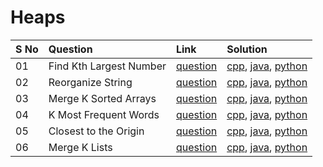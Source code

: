 # Heaps

| S No | Question                | Link                                               | Solution                      |
| :--- | :---------------------- | :------------------------------------------------- | :---------------------------- |
| 01   | Find Kth Largest Number | [question](./01-find-kth-largest-number/README.md) | [cpp](), [java](), [python]() |
| 02   | Reorganize String       | [question](./02-reorganize-string/README.md)       | [cpp](), [java](), [python]() |
| 03   | Merge K Sorted Arrays   | [question](./03-merge-k-sorted-arrays/README.md)   | [cpp](), [java](), [python]() |
| 04   | K Most Frequent Words   | [question](./04-k-most-frequent-words/README.md)   | [cpp](), [java](), [python]() |
| 05   | Closest to the Origin   | [question](./05-closest-to-the-origin/README.md)   | [cpp](), [java](), [python]() |
| 06   | Merge K Lists           | [question](./06-merge-k-lists/README.md)           | [cpp](), [java](), [python]() |
